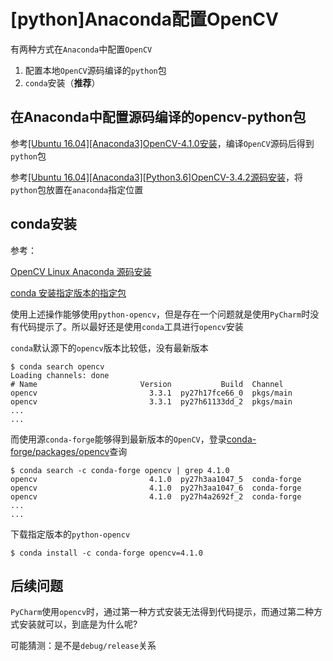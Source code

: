
# [python]Anaconda配置OpenCV

有两种方式在`Anaconda`中配置`OpenCV`

1. 配置本地`OpenCV`源码编译的`python`包
2. `conda`安装（**推荐**）

## 在Anaconda中配置源码编译的opencv-python包

参考[[Ubuntu 16.04][Anaconda3]OpenCV-4.1.0安装](https://zj-image-processing.readthedocs.io/zh_CN/latest/opencv/[Ubuntu%2016.04][Anaconda3]OpenCV-4.1.0%E5%AE%89%E8%A3%85.html)，编译`OpenCV`源码后得到`python`包

参考[[Ubuntu 16.04][Anaconda3][Python3.6]OpenCV-3.4.2源码安装](https://zj-image-processing.readthedocs.io/zh_CN/latest/opencv/[Ubuntu%2016.04][Anaconda3][Python3.6]OpenCV-3.4.2%E6%BA%90%E7%A0%81%E5%AE%89%E8%A3%85.html)，将`python`包放置在`anaconda`指定位置

## conda安装

参考：

[OpenCV Linux Anaconda 源码安装](https://blog.csdn.net/u012005313/article/details/52985203)

[conda 安装指定版本的指定包](https://blog.csdn.net/weixin_37251044/article/details/79274202)

使用上述操作能够使用`python-opencv`，但是存在一个问题就是使用`PyCharm`时没有代码提示了。所以最好还是使用`conda`工具进行`opencv`安装

`conda`默认源下的`opencv`版本比较低，没有最新版本

```
$ conda search opencv
Loading channels: done
# Name                       Version           Build  Channel             
opencv                         3.3.1  py27h17fce66_0  pkgs/main           
opencv                         3.3.1  py27h61133dd_2  pkgs/main 
...
...
```

而使用源`conda-forge`能够得到最新版本的`OpenCV`，登录[conda-forge/packages/opencv](https://anaconda.org/conda-forge/opencv/files?sort=time&sort_order=desc&page=3)查询

```
$ conda search -c conda-forge opencv | grep 4.1.0
opencv                         4.1.0  py27h3aa1047_5  conda-forge         
opencv                         4.1.0  py27h3aa1047_6  conda-forge         
opencv                         4.1.0  py27h4a2692f_2  conda-forge 
...
...
```

下载指定版本的`python-opencv`

```
$ conda install -c conda-forge opencv=4.1.0 
```

## 后续问题

`PyCharm`使用`opencv`时，通过第一种方式安装无法得到代码提示，而通过第二种方式安装就可以，到底是为什么呢?

可能猜测：是不是`debug/release`关系